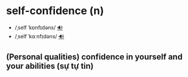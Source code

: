 # self-confidence (n)

- /ˌself ˈkɒnfɪdəns/ [🔊](https://www.oxfordlearnersdictionaries.com/media/english/uk_pron/s/sel/self_/self_confidence_1_gb_1.mp3)
- /ˌself ˈkɑːnfɪdəns/ [🔊](https://www.oxfordlearnersdictionaries.com/media/english/us_pron/s/sel/self_/self_confidence_1_us_1.mp3)

## (Personal qualities) confidence in yourself and your abilities (sự tự tin)